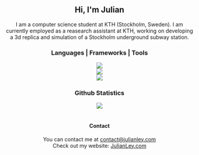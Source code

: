<h2 align="center">
  Hi, I'm Julian
</h2>

<div align="center">
  I am a computer science student at KTH (Stockholm, Sweden). 
  I am currently employed as a reasearch assistant at KTH, working on developing a 3d replica and simulation of a Stockholm underground subway station.
</div>

<h3 align="center">
  Languages | Frameworks | Tools
</h3>

<div align="center">
  <img src="https://skillicons.dev/icons?i=c,cs,go,java,lua,py,html,css,js" /><br>
  <img src="https://skillicons.dev/icons?i=arduino,matlab,unity,blender,latex" /><br>
  <img src="https://skillicons.dev/icons?i=git,github,vim,neovim,vscode,maven,postgres" /><br>
</div>

<h3 align="center">
  Github Statistics
</h3>
<div align="center">
  <img src="https://github-readme-streak-stats.herokuapp.com/?user=julianley&hide_border=true"/>
<br>
</div><br>
<div align="center">
<h4>Contact</h4>
<p>You can contact me at <a href="mailto:contact@julianley.com">contact@julianley.com</a><br>
  Check out my website: <a href="https://julianley.com/" target="_blank">JulianLey.com</a>
</p>
</div>
  
<!--
**JulianLey/JulianLey** is a ✨ _special_ ✨ repository because its `README.md` (this file) appears on your GitHub profile.

Here are some ideas to get you started:

- 🔭 I’m currently working on ...
- 🌱 I’m currently learning ...
- 👯 I’m looking to collaborate on ...
- 🤔 I’m looking for help with ...
- 💬 Ask me about ...
- 📫 How to reach me: ...
- 😄 Pronouns: ...
- ⚡ Fun fact: ...
-->
